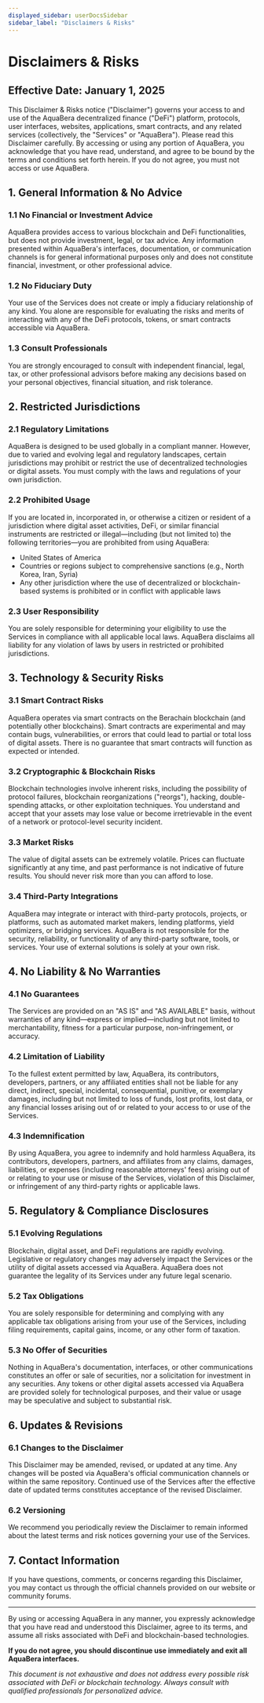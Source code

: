 ```yaml
---
displayed_sidebar: userDocsSidebar
sidebar_label: "Disclaimers & Risks"
---
```


# Disclaimers & Risks

## Effective Date: January 1, 2025

This Disclaimer & Risks notice ("Disclaimer") governs your access to and use of the AquaBera decentralized finance ("DeFi") platform, protocols, user interfaces, websites, applications, smart contracts, and any related services (collectively, the "Services" or "AquaBera"). Please read this Disclaimer carefully. By accessing or using any portion of AquaBera, you acknowledge that you have read, understand, and agree to be bound by the terms and conditions set forth herein. If you do not agree, you must not access or use AquaBera.

## 1. General Information & No Advice

### 1.1 No Financial or Investment Advice

AquaBera provides access to various blockchain and DeFi functionalities, but does not provide investment, legal, or tax advice. Any information presented within AquaBera's interfaces, documentation, or communication channels is for general informational purposes only and does not constitute financial, investment, or other professional advice.

### 1.2 No Fiduciary Duty

Your use of the Services does not create or imply a fiduciary relationship of any kind. You alone are responsible for evaluating the risks and merits of interacting with any of the DeFi protocols, tokens, or smart contracts accessible via AquaBera.

### 1.3 Consult Professionals

You are strongly encouraged to consult with independent financial, legal, tax, or other professional advisors before making any decisions based on your personal objectives, financial situation, and risk tolerance.

## 2. Restricted Jurisdictions

### 2.1 Regulatory Limitations

AquaBera is designed to be used globally in a compliant manner. However, due to varied and evolving legal and regulatory landscapes, certain jurisdictions may prohibit or restrict the use of decentralized technologies or digital assets. You must comply with the laws and regulations of your own jurisdiction.

### 2.2 Prohibited Usage

If you are located in, incorporated in, or otherwise a citizen or resident of a jurisdiction where digital asset activities, DeFi, or similar financial instruments are restricted or illegal—including (but not limited to) the following territories—you are prohibited from using AquaBera:

- United States of America
- Countries or regions subject to comprehensive sanctions (e.g., North Korea, Iran, Syria)
- Any other jurisdiction where the use of decentralized or blockchain-based systems is prohibited or in conflict with applicable laws

### 2.3 User Responsibility

You are solely responsible for determining your eligibility to use the Services in compliance with all applicable local laws. AquaBera disclaims all liability for any violation of laws by users in restricted or prohibited jurisdictions.

## 3. Technology & Security Risks

### 3.1 Smart Contract Risks

AquaBera operates via smart contracts on the Berachain blockchain (and potentially other blockchains). Smart contracts are experimental and may contain bugs, vulnerabilities, or errors that could lead to partial or total loss of digital assets. There is no guarantee that smart contracts will function as expected or intended.

### 3.2 Cryptographic & Blockchain Risks

Blockchain technologies involve inherent risks, including the possibility of protocol failures, blockchain reorganizations ("reorgs"), hacking, double-spending attacks, or other exploitation techniques. You understand and accept that your assets may lose value or become irretrievable in the event of a network or protocol-level security incident.

### 3.3 Market Risks

The value of digital assets can be extremely volatile. Prices can fluctuate significantly at any time, and past performance is not indicative of future results. You should never risk more than you can afford to lose.

### 3.4 Third-Party Integrations

AquaBera may integrate or interact with third-party protocols, projects, or platforms, such as automated market makers, lending platforms, yield optimizers, or bridging services. AquaBera is not responsible for the security, reliability, or functionality of any third-party software, tools, or services. Your use of external solutions is solely at your own risk.

## 4. No Liability & No Warranties

### 4.1 No Guarantees

The Services are provided on an "AS IS" and "AS AVAILABLE" basis, without warranties of any kind—express or implied—including but not limited to merchantability, fitness for a particular purpose, non-infringement, or accuracy.

### 4.2 Limitation of Liability

To the fullest extent permitted by law, AquaBera, its contributors, developers, partners, or any affiliated entities shall not be liable for any direct, indirect, special, incidental, consequential, punitive, or exemplary damages, including but not limited to loss of funds, lost profits, lost data, or any financial losses arising out of or related to your access to or use of the Services.

### 4.3 Indemnification

By using AquaBera, you agree to indemnify and hold harmless AquaBera, its contributors, developers, partners, and affiliates from any claims, damages, liabilities, or expenses (including reasonable attorneys' fees) arising out of or relating to your use or misuse of the Services, violation of this Disclaimer, or infringement of any third-party rights or applicable laws.

## 5. Regulatory & Compliance Disclosures

### 5.1 Evolving Regulations

Blockchain, digital asset, and DeFi regulations are rapidly evolving. Legislative or regulatory changes may adversely impact the Services or the utility of digital assets accessed via AquaBera. AquaBera does not guarantee the legality of its Services under any future legal scenario.

### 5.2 Tax Obligations

You are solely responsible for determining and complying with any applicable tax obligations arising from your use of the Services, including filing requirements, capital gains, income, or any other form of taxation.

### 5.3 No Offer of Securities

Nothing in AquaBera's documentation, interfaces, or other communications constitutes an offer or sale of securities, nor a solicitation for investment in any securities. Any tokens or other digital assets accessed via AquaBera are provided solely for technological purposes, and their value or usage may be speculative and subject to substantial risk.

## 6. Updates & Revisions

### 6.1 Changes to the Disclaimer

This Disclaimer may be amended, revised, or updated at any time. Any changes will be posted via AquaBera's official communication channels or within the same repository. Continued use of the Services after the effective date of updated terms constitutes acceptance of the revised Disclaimer.

### 6.2 Versioning

We recommend you periodically review the Disclaimer to remain informed about the latest terms and risk notices governing your use of the Services.

## 7. Contact Information

If you have questions, comments, or concerns regarding this Disclaimer, you may contact us through the official channels provided on our website or community forums.

---

By using or accessing AquaBera in any manner, you expressly acknowledge that you have read and understood this Disclaimer, agree to its terms, and assume all risks associated with DeFi and blockchain-based technologies.

**If you do not agree, you should discontinue use immediately and exit all AquaBera interfaces.**

*This document is not exhaustive and does not address every possible risk associated with DeFi or blockchain technology. Always consult with qualified professionals for personalized advice.*

